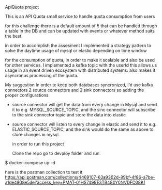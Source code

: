 ApiQuota project

This is an API Quota small service to handle quota consumption from users

for this challenge there is a default amount of 5 that can be handled through a table in the DB
and can be updated with events or whatever method suits the best


in order to accomplish the assesment 
I implemented a strategy pattern to solve the daytime usage of mysql or elastic depending on time window

for the consumption of quota, in order to make it scalable and also be used for other services. I implemented a kafka topic with the userId
this allows us usage in an event driven ecosystem with distributed systems.
also makes it asyncronus processing of the quota.

My suggestion In order to keep both databases syncronized, I'd use kafka connectors 2 source connectors and 2 sink connectors
so adding the proper configurations 
- source connector will get the data from every change in Mysql and send it to e.g. MYSQL_SOURCE_TOPIC, and the sinc connector will subscribe to the sink connector topic and store the data into elastic
- source connector will listen to every change in elastic and send it to e.g. ELASTIC_SOURCE_TOPIC, and the sink would do the same as above to store changes in mysql.

  in order to run this project

  Clone the repo
  go to devploy folder and run:

$ docker-compose up -d 

here is the postman collection to test it
https://api.postman.com/collections/4469107-63a9362d-89bf-4f86-a7be-a1de4808e5de?access_key=PMAT-01HS7498E3TB480Y0NVDFC08K1
